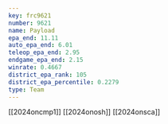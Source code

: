 ```yaml
---
key: frc9621
number: 9621
name: Payload
epa_end: 11.11
auto_epa_end: 6.01
teleop_epa_end: 2.95
endgame_epa_end: 2.15
winrate: 0.4667
district_epa_rank: 105
district_epa_percentile: 0.2279
type: Team
---
```

[[2024oncmp1]]
[[2024onosh]]
[[2024onsca]]
